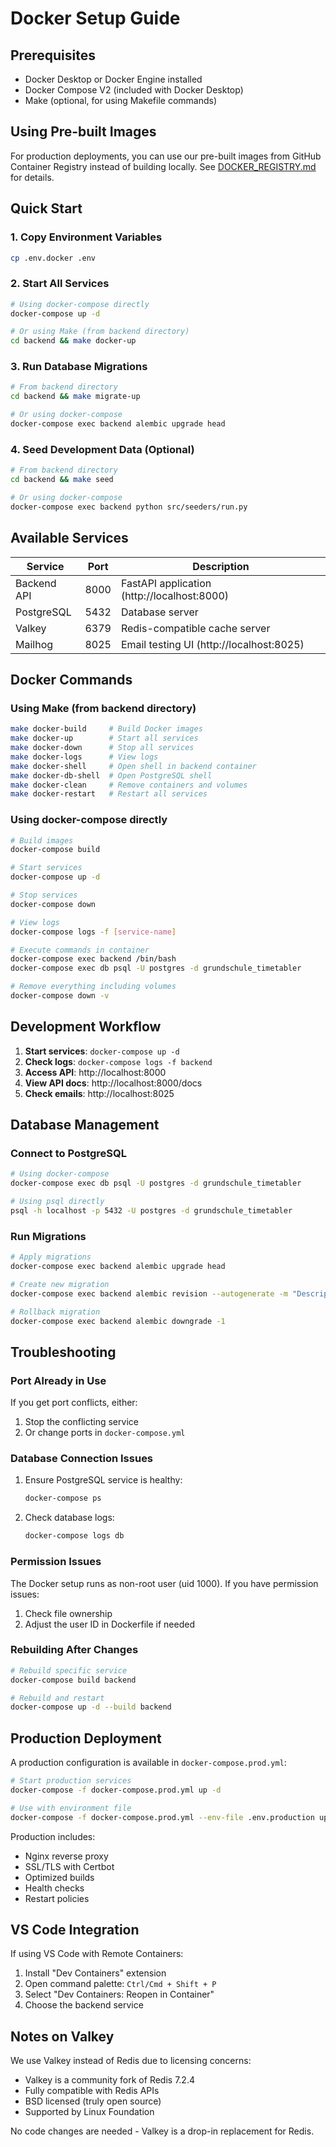 # Docker Setup Guide

## Prerequisites

- Docker Desktop or Docker Engine installed
- Docker Compose V2 (included with Docker Desktop)
- Make (optional, for using Makefile commands)

## Using Pre-built Images

For production deployments, you can use our pre-built images from GitHub Container Registry instead of building locally. See [DOCKER_REGISTRY.md](DOCKER_REGISTRY.md) for details.

## Quick Start

### 1. Copy Environment Variables
```bash
cp .env.docker .env
```

### 2. Start All Services
```bash
# Using docker-compose directly
docker-compose up -d

# Or using Make (from backend directory)
cd backend && make docker-up
```

### 3. Run Database Migrations
```bash
# From backend directory
cd backend && make migrate-up

# Or using docker-compose
docker-compose exec backend alembic upgrade head
```

### 4. Seed Development Data (Optional)
```bash
# From backend directory
cd backend && make seed

# Or using docker-compose
docker-compose exec backend python src/seeders/run.py
```

## Available Services

| Service | Port | Description |
|---------|------|-------------|
| Backend API | 8000 | FastAPI application (http://localhost:8000) |
| PostgreSQL | 5432 | Database server |
| Valkey | 6379 | Redis-compatible cache server |
| Mailhog | 8025 | Email testing UI (http://localhost:8025) |

## Docker Commands

### Using Make (from backend directory)

```bash
make docker-build     # Build Docker images
make docker-up        # Start all services
make docker-down      # Stop all services
make docker-logs      # View logs
make docker-shell     # Open shell in backend container
make docker-db-shell  # Open PostgreSQL shell
make docker-clean     # Remove containers and volumes
make docker-restart   # Restart all services
```

### Using docker-compose directly

```bash
# Build images
docker-compose build

# Start services
docker-compose up -d

# Stop services
docker-compose down

# View logs
docker-compose logs -f [service-name]

# Execute commands in container
docker-compose exec backend /bin/bash
docker-compose exec db psql -U postgres -d grundschule_timetabler

# Remove everything including volumes
docker-compose down -v
```

## Development Workflow

1. **Start services**: `docker-compose up -d`
2. **Check logs**: `docker-compose logs -f backend`
3. **Access API**: http://localhost:8000
4. **View API docs**: http://localhost:8000/docs
5. **Check emails**: http://localhost:8025

## Database Management

### Connect to PostgreSQL
```bash
# Using docker-compose
docker-compose exec db psql -U postgres -d grundschule_timetabler

# Using psql directly
psql -h localhost -p 5432 -U postgres -d grundschule_timetabler
```

### Run Migrations
```bash
# Apply migrations
docker-compose exec backend alembic upgrade head

# Create new migration
docker-compose exec backend alembic revision --autogenerate -m "Description"

# Rollback migration
docker-compose exec backend alembic downgrade -1
```

## Troubleshooting

### Port Already in Use
If you get port conflicts, either:
1. Stop the conflicting service
2. Or change ports in `docker-compose.yml`

### Database Connection Issues
1. Ensure PostgreSQL service is healthy:
   ```bash
   docker-compose ps
   ```
2. Check database logs:
   ```bash
   docker-compose logs db
   ```

### Permission Issues
The Docker setup runs as non-root user (uid 1000). If you have permission issues:
1. Check file ownership
2. Adjust the user ID in Dockerfile if needed

### Rebuilding After Changes
```bash
# Rebuild specific service
docker-compose build backend

# Rebuild and restart
docker-compose up -d --build backend
```

## Production Deployment

A production configuration is available in `docker-compose.prod.yml`:

```bash
# Start production services
docker-compose -f docker-compose.prod.yml up -d

# Use with environment file
docker-compose -f docker-compose.prod.yml --env-file .env.production up -d
```

Production includes:
- Nginx reverse proxy
- SSL/TLS with Certbot
- Optimized builds
- Health checks
- Restart policies

## VS Code Integration

If using VS Code with Remote Containers:
1. Install "Dev Containers" extension
2. Open command palette: `Ctrl/Cmd + Shift + P`
3. Select "Dev Containers: Reopen in Container"
4. Choose the backend service

## Notes on Valkey

We use Valkey instead of Redis due to licensing concerns:
- Valkey is a community fork of Redis 7.2.4
- Fully compatible with Redis APIs
- BSD licensed (truly open source)
- Supported by Linux Foundation

No code changes are needed - Valkey is a drop-in replacement for Redis.
